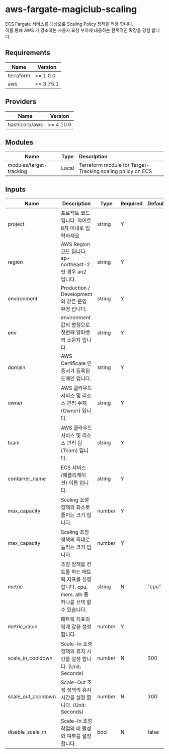 # aws-fargate-magiclub-scaling

ECS Fargate 서비스를 대상으로 Scaling Policy 정책을 적용 합니다.  
이를 통해 AWS 가 강조하는 사용자 요청 부하에 대응하는 탄력적인 확장을 경험 합니다.

## Requirements

| Name      | Version     |
|-----------|-------------|
| terraform | >= 1.0.0    |
| aws       | >= 3.75.1   |

## Providers

| Name               | Version   |
|--------------------|-----------|
| hashicorp/aws      | >= 4.10.0 |

## Modules

| Name                    |  Type   | Description                                                |
|-------------------------|:-------:|:-----------------------------------------------------------|
| modules/target-tracking | Local   | Terraform module for Target-Tracking scaling policy on ECS |

## Inputs

<table>
<thead>
<tr>
  <th>Name</th>
  <th>Description</th>
  <th>Type</th>
  <th>Required</th>
  <th>Default</th>
</tr>
</thead>
<tbody>

<tr>
  <td>project</td>
  <td>프로젝트 코드 입니다. 약어로 8자 이내로 입력하세요 </td>
  <td>string</td>
  <td>Y</td>
  <td>&nbsp;</td>
</tr>
<tr>
  <td>region</td>
  <td>AWS Region 코드 입니다. ap-northeast-2 인 경우 an2 입니다.</td>
  <td>string</td>
  <td>Y</td>
  <td>&nbsp;</td>
</tr>
<tr>
  <td>environment</td>
  <td>Production / Development 와 같은 운영 환경 입니다.</td>
  <td>string</td>
  <td>Y</td>
  <td>&nbsp;</td>
</tr>
<tr>
  <td>env</td>
  <td>environment 값의 별칭으로 첫번째 알파벳의 소문자 입니다.</td>
  <td>string</td>
  <td>Y</td>
  <td>&nbsp;</td>
</tr>
<tr>
  <td>domain</td>
  <td>AWS Certificate 인증서가 등록된 도메인 입니다.</td>
  <td>string</td>
  <td>Y</td>
  <td>&nbsp;</td>
</tr>
<tr>
  <td>owner</td>
  <td>AWS 클라우드 서비스 및 리소스 관리 주체(Owner) 입니다.</td>
  <td>string</td>
  <td>Y</td>
  <td>&nbsp;</td>
</tr>
<tr>
  <td>team</td>
  <td>AWS 클라우드 서비스 및 리소스 관리 팀(Team) 입니다. </td>
  <td>string</td>
  <td>Y</td>
  <td>&nbsp;</td>
</tr>
<tr>
  <td>container_name</td>
  <td>ECS 서비스(애플리케이션) 이름 입니다. </td>
  <td>string</td>
  <td>Y</td>
  <td>&nbsp;</td>
</tr>
<tr>
  <td>max_capacity</td>
  <td>Scaling 조정 정책의 최소로 줄이는 크기 입니다. </td>
  <td>number</td>
  <td>Y</td>
  <td>&nbsp;</td>
</tr>
<tr>
  <td>max_capacity</td>
  <td>Scaling 조정 정책의 최대로 늘리는 크기 입니다. </td>
  <td>number</td>
  <td>Y</td>
  <td>&nbsp;</td>
</tr>
<tr>
  <td>metric</td>
  <td>조정 정책을 컨트롤 하는 매트릭 지표를 설정 합니다. cpu, mem, alb 중 하나를 선택 할 수 있습니다.</td>
  <td>string</td>
  <td>N</td>
  <td>"cpu"</td>
</tr>
<tr>
  <td>metric_value</td>
  <td>매트릭 지표의 임계 값을 설정 합니다.</td>
  <td>number</td>
  <td>Y</td>
  <td>&nbsp;</td>
</tr>
<tr>
  <td>scale_in_cooldown</td>
  <td>Scale-In 조정 정책의 휴지 시간을 설정 합니다. (Unit: Seconds)</td>
  <td>number</td>
  <td>N</td>
  <td>300</td>
</tr>
<tr>
  <td>scale_out_cooldown</td>
  <td>Scale-Out 조정 정책의 휴지 시간을 설정 합니다. (Unit: Seconds)</td>
  <td>number</td>
  <td>N</td>
  <td>300</td>
</tr>
<tr>
  <td>disable_scale_in</td>
  <td>Scale-In 조정 작업의 비 활성화 여부를 설정 합니다.</td>
  <td>bool</td>
  <td>N</td>
  <td>false</td>
</tr>
</tbody>
</table>
